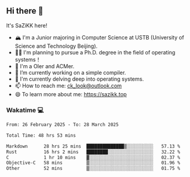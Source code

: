 ## Hi there 👋

It's SaZiKK here!

- 🏔️ I'm a Junior majoring in Computer Science  at USTB (University of Science and Technology Beijing).
- 🧑‍🎓 I'm planning to pursue a Ph.D. degree in the field of operating systems！
- 🚀 I'm a OIer and ACMer.
- 🔭 I’m currently working on a simple compiler.
- 🌱 I'm currently delving deep into operating systems.
- 📫 How to reach me: ck_look@outlook.com
- 😄 To learn more about me: https://sazikk.top

  
<!--
**SaZiKK/SaZiKK** is a ✨ _special_ ✨ repository because its `README.md` (this file) appears on your GitHub profile.

Here are some ideas to get you started:

- 🔭 I’m currently working on ...
- 🌱 I’m currently learning ...
- 👯 I’m looking to collaborate on ...
- 🤔 I’m looking for help with ...
- 💬 Ask me about ...
- 📫 How to reach me: ...
- 😄 Pronouns: ...
- ⚡ Fun fact: ...
-->

### Wakatime 💻

<!--START_SECTION:waka-->

```txt
From: 26 February 2025 - To: 28 March 2025

Total Time: 48 hrs 53 mins

Markdown      28 hrs 25 mins  ██████████████▒░░░░░░░░░░   57.13 %
Rust          16 hrs 2 mins   ████████░░░░░░░░░░░░░░░░░   32.22 %
C             1 hr 10 mins    ▓░░░░░░░░░░░░░░░░░░░░░░░░   02.37 %
Objective-C   58 mins         ▒░░░░░░░░░░░░░░░░░░░░░░░░   01.96 %
Other         52 mins         ▒░░░░░░░░░░░░░░░░░░░░░░░░   01.75 %
```

<!--END_SECTION:waka-->
